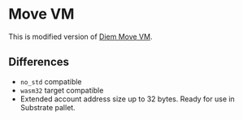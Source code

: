 # Move VM
This is modified version of [Diem Move VM](https://github.com/diem/diem).
## Differences
- `no_std` compatible
- `wasm32` target compatible
- Extended account address size up to 32 bytes.
Ready for use in Substrate pallet.